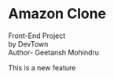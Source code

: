 # Amazon Clone
Front-End Project<br>
by DevTown<br>
Author- Geetansh Mohindru

This is a new feature